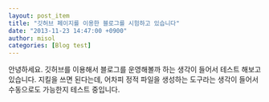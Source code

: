 ```yaml
---
layout: post_item
title: "깃허브 페이지를 이용한 블로그를 시험하고 있습니다"
date: "2013-11-23 14:47:00 +0900"
author: misol
categories: [Blog test]
---
```


안녕하세요.
깃허브를 이용해서 블로그를 운영해볼까 하는 생각이 들어서 테스트 해보고 있습니다.
지킬을 쓰면 된다는데, 어차피 정적 파일을 생성하는 도구라는 생각이 들어서 수동으로도 가능한지 테스트 중입니다.
